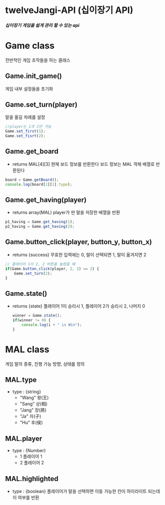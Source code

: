 # twelveJangi-API (십이장기 API)


##### 십이장기 게임을 쉽게 관리 할 수 있는 api


# Game class
전반적인 게임 조작들을 하는 클래스

## Game.init_game()
게임 내부 설정들을 초기화

## Game.set_turn(player)
말을 옮길 차례를 설정

~~~javascript
//player는 1과 2만 가능
Game.set_first(1);
Game.set_fisrt(2);
~~~

## Game.get_board
* returns MAL[4][3]
현재 보드 정보를 반환한다
보드 정보는 MAL 객체 배열로 반환된다

~~~javascript
board = Game.getBoard();
console.log(board[1][1].type);
~~~

## Game.get_having(player)
* returns array(MAL)
player가 딴 말을 저장한 배열을 반환

~~~javascript
p1_having = Game.get_having(1);
p2_having = Game.get_having(2);
~~~


## Game.button_click(player, button_y, button_x)
* returns {success} 무효한 입력에는 0, 말이 선택되면 1, 말이 옮겨지면 2
  
~~~javascript
// 플레이어 1이 2, 2 버튼을 눌렸을 때 
if(Game.button_click(player, 2, 2) == 2) {
    Game.set_turn(2);
}
~~~

## Game.state()
* returns {state} 플레이어 1이 승리시 1, 플레이어 2가 승리시 2, 나머지 0
  
  ~~~javascript
  winner = Game.state();
  if(winner != 0) {
      console.log(i + " is Win");
  }
  ~~~
  
# MAL class
게임 말의 종류, 진행 가능 방향, 상태를 정의

## MAL.type
* type : {string}
  + "Wang" 왕(王)
  + "Sang" 상(相)
  + "Jang" 장(將)
  + "Ja"   자(子)
  + "Hu"   후(侯)
  
## MAL.player
* type : {Number}
  + 1   플레이어 1
  + 2   플레이어 2
  
## MAL.highlighted
* type : {boolean}
플레이어가 말을 선택하면 이동 가능한 칸이 하이라이트 되는데 이 여부를 반환
